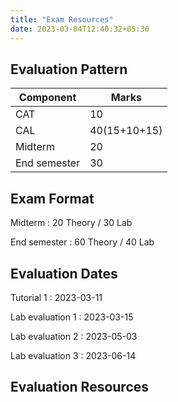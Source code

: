 ```yaml
---
title: "Exam Resources"
date: 2023-03-04T12:40:32+05:30
---
```


## Evaluation Pattern

| Component    | Marks        |
|--------------|--------------|
| CAT          | 10           |
| CAL          | 40(15+10+15) |
| Midterm      | 20           |
| End semester | 30           |

## Exam Format

Midterm
: 20 Theory / 30 Lab

End semester
: 60 Theory / 40 Lab

## Evaluation Dates

Tutorial 1
: 2023-03-11

Lab evaluation 1
: 2023-03-15

Lab evaluation 2
: 2023-05-03

Lab evaluation 3
: 2023-06-14

## Evaluation Resources
